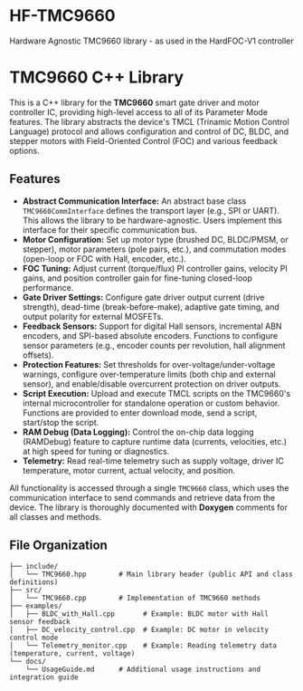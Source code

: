# HF-TMC9660
Hardware Agnostic TMC9660 library - as used in the HardFOC-V1 controller

# TMC9660 C++ Library

This is a C++ library for the **TMC9660** smart gate driver and motor controller IC, providing high-level access to all of its Parameter Mode features. The library abstracts the device's TMCL (Trinamic Motion Control Language) protocol and allows configuration and control of DC, BLDC, and stepper motors with Field-Oriented Control (FOC) and various feedback options. 

## Features

- **Abstract Communication Interface:** An abstract base class `TMC9660CommInterface` defines the transport layer (e.g., SPI or UART). This allows the library to be hardware-agnostic. Users implement this interface for their specific communication bus.
- **Motor Configuration:** Set up motor type (brushed DC, BLDC/PMSM, or stepper), motor parameters (pole pairs, etc.), and commutation modes (open-loop or FOC with Hall, encoder, etc.).
- **FOC Tuning:** Adjust current (torque/flux) PI controller gains, velocity PI gains, and position controller gain for fine-tuning closed-loop performance.
- **Gate Driver Settings:** Configure gate driver output current (drive strength), dead-time (break-before-make), adaptive gate timing, and output polarity for external MOSFETs.
- **Feedback Sensors:** Support for digital Hall sensors, incremental ABN encoders, and SPI-based absolute encoders. Functions to configure sensor parameters (e.g., encoder counts per revolution, hall alignment offsets).
- **Protection Features:** Set thresholds for over-voltage/under-voltage warnings, configure over-temperature limits (both chip and external sensor), and enable/disable overcurrent protection on driver outputs.
- **Script Execution:** Upload and execute TMCL scripts on the TMC9660's internal microcontroller for standalone operation or custom behavior. Functions are provided to enter download mode, send a script, start/stop the script.
- **RAM Debug (Data Logging):** Control the on-chip data logging (RAMDebug) feature to capture runtime data (currents, velocities, etc.) at high speed for tuning or diagnostics.
- **Telemetry:** Read real-time telemetry such as supply voltage, driver IC temperature, motor current, actual velocity, and position.

All functionality is accessed through a single `TMC9660` class, which uses the communication interface to send commands and retrieve data from the device. The library is thoroughly documented with **Doxygen** comments for all classes and methods.

## File Organization

```text
├── include/
│   └── TMC9660.hpp        # Main library header (public API and class definitions)
├── src/
│   └── TMC9660.cpp        # Implementation of TMC9660 methods
├── examples/
│   ├── BLDC_with_Hall.cpp       # Example: BLDC motor with Hall sensor feedback
│   ├── DC_velocity_control.cpp  # Example: DC motor in velocity control mode
│   └── Telemetry_monitor.cpp    # Example: Reading telemetry data (temperature, current, voltage)
└── docs/
    └── UsageGuide.md      # Additional usage instructions and integration guide
